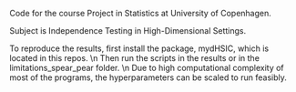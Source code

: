 Code for the course Project in Statistics at University of Copenhagen. 

Subject is Independence Testing in High-Dimensional Settings. 

To reproduce the results, first install the package, mydHSIC, which is located in this repos. \n
Then run the scripts in the results or in the limitations_spear_pear folder. \n
Due to high computational complexity of most of the programs, the hyperparameters can be scaled to run feasibly.

